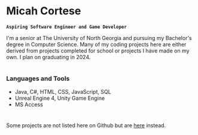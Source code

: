 # Micah Cortese

**`Aspiring Software Engineer and Game Developer`**

I'm a senior at The University of North Georgia and pursuing my Bachelor's degree in Computer Science. Many of my coding projects here are either derived from projects completed for school or projects I have made on my own. I plan on graduating in 2024.

#

### Languages and Tools

* Java, C#, HTML, CSS, JavaScript, SQL
* Unreal Engine 4, Unity Game Engine
* MS Access

#

Some projects are not listed here on Github but are <a href="https://zerogravitygaming.itch.io/">here</a> instead.